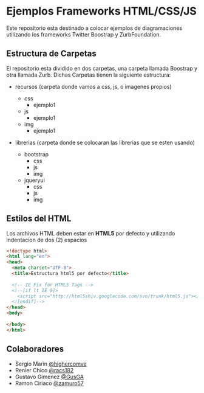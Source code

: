 Ejemplos Frameworks HTML/CSS/JS
===============================

Este repositorio esta destinado a colocar ejemplos de diagramaciones utilizando los frameworks Twitter Boostrap y ZurbFoundation.

## Estructura de Carpetas

El repositorio esta dividido en dos carpetas, una carpeta llamada Boostrap y otra llamada Zurb. Dichas Carpetas tienen la siguiente estructura:

  - recursos (carpeta donde vamos a css, js, o imagenes propios)
    - css
      - ejemplo1
    - js
      - ejemplo1
    - img
      - ejemplo1
      
  - librerias (carpeta donde se colocaran las librerias que se esten usando)
    - bootstrap
      - css
      - js
      - img
    - jqueryui
      - css
      - js
      - img

## Estilos del HTML

Los archivos HTML deben estar en **HTML5** por defecto y utilizando indentacion de dos (2) espacios

```html
<!doctype html>
<html lang="en">
<head>
  <meta charset="UTF-8">
  <title>Estructura html5 por defecto</title>
  
  <!-- IE Fix for HTML5 Tags -->
  <!--[if lt IE 9]>
    <script src="http://html5shiv.googlecode.com/svn/trunk/html5.js"></script>
  <![endif]-->
</head>
<body>
  
</body>
</html>
```

## Colaboradores

  - Sergio Marin [@highercomve](https://github.com/highercomve)
  - Renier Chico [@racs182](https://github.com/racs182)
  - Gustavo Gimenez [@GusGA](https://github.com/GusGA)
  - Ramon Ciriaco [@zamuro57](https://github.com/zamuro57)